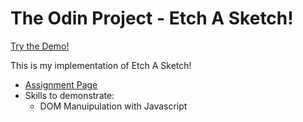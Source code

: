# The Odin Project - Etch A Sketch!

[Try the Demo!](https://caboose16.github.io/foundations-etch-a-sketch/)

This is my implementation of Etch A Sketch!

- [Assignment Page](https://www.theodinproject.com/lessons/foundations-etch-a-sketch)
- Skills to demonstrate:
    - DOM Manuipulation with Javascript

